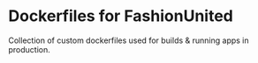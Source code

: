 # Dockerfiles for FashionUnited
Collection of custom dockerfiles used for builds & running apps in production.
